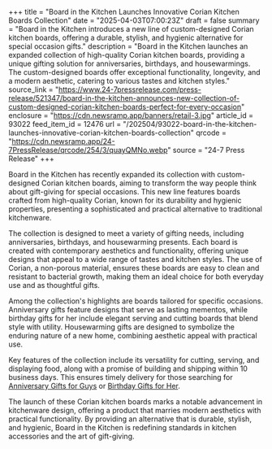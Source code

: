 +++
title = "Board in the Kitchen Launches Innovative Corian Kitchen Boards Collection"
date = "2025-04-03T07:00:23Z"
draft = false
summary = "Board in the Kitchen introduces a new line of custom-designed Corian kitchen boards, offering a durable, stylish, and hygienic alternative for special occasion gifts."
description = "Board in the Kitchen launches an expanded collection of high-quality Corian kitchen boards, providing a unique gifting solution for anniversaries, birthdays, and housewarmings. The custom-designed boards offer exceptional functionality, longevity, and a modern aesthetic, catering to various tastes and kitchen styles."
source_link = "https://www.24-7pressrelease.com/press-release/521347/board-in-the-kitchen-announces-new-collection-of-custom-designed-corian-kitchen-boards-perfect-for-every-occasion"
enclosure = "https://cdn.newsramp.app/banners/retail-3.jpg"
article_id = 93022
feed_item_id = 12476
url = "/202504/93022-board-in-the-kitchen-launches-innovative-corian-kitchen-boards-collection"
qrcode = "https://cdn.newsramp.app/24-7PressRelease/qrcode/254/3/quayQMNo.webp"
source = "24-7 Press Release"
+++

<p>Board in the Kitchen has recently expanded its collection with custom-designed Corian kitchen boards, aiming to transform the way people think about gift-giving for special occasions. This new line features boards crafted from high-quality Corian, known for its durability and hygienic properties, presenting a sophisticated and practical alternative to traditional kitchenware.</p><p>The collection is designed to meet a variety of gifting needs, including anniversaries, birthdays, and housewarming presents. Each board is created with contemporary aesthetics and functionality, offering unique designs that appeal to a wide range of tastes and kitchen styles. The use of Corian, a non-porous material, ensures these boards are easy to clean and resistant to bacterial growth, making them an ideal choice for both everyday use and as thoughtful gifts.</p><p>Among the collection's highlights are boards tailored for specific occasions. Anniversary gifts feature designs that serve as lasting mementos, while birthday gifts for her include elegant serving and cutting boards that blend style with utility. Housewarming gifts are designed to symbolize the enduring nature of a new home, combining aesthetic appeal with practical use.</p><p>Key features of the collection include its versatility for cutting, serving, and displaying food, along with a promise of building and shipping within 10 business days. This ensures timely delivery for those searching for <a href='https://boardinthekitchen.com/lps/find-unique-anniversary-gifts-for-guys/' rel='nofollow' target='_blank'>Anniversary Gifts for Guys</a> or <a href='https://boardinthekitchen.com/lps/find-the-perfect-birthday-gift-for-her/' rel='nofollow' target='_blank'>Birthday Gifts for Her</a>.</p><p>The launch of these Corian kitchen boards marks a notable advancement in kitchenware design, offering a product that marries modern aesthetics with practical functionality. By providing an alternative that is durable, stylish, and hygienic, Board in the Kitchen is redefining standards in kitchen accessories and the art of gift-giving.</p>